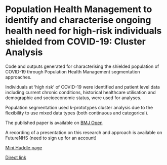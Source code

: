 # Population Health Management to identify and characterise ongoing health need for high-risk individuals shielded from COVID-19: Cluster Analysis

Code and outputs generated for characterising the shielded population of COVID-19 through Population Health Management segmentation approaches.

Individuals at ‘high risk’ of COVID-19 were identified and patient level data including current chronic conditions, historical healthcare utilisation and demographic and socioeconomic status, were used for analyses.
 
Population segmentation used k-prototypes cluster analysis due to the flexibility to use mixed data types (both continuous and categorical).

The published paper is available on [BMJ Open](https://bmjopen.bmj.com/content/10/9/e041370)

A recording of a presentation on this research and approach is available on FutureNHS (need to sign up for an account)

[Mini Huddle page](https://future.nhs.uk/DataAnalytics/view?objectID=19744528)

[Direct link](https://future.nhs.uk/DataAnalytics/view?objectID=21325520)
